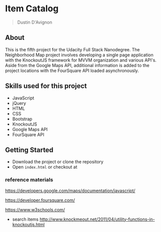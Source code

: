 # Item Catalog

> Dustin D'Avignon

## About

This is the fifth project for the Udacity Full Stack Nanodegree. The Neighborhood Map project involves developing a single page application with the KnockoutJS framework for MVVM organization and various API's. Aside from the Google Maps API, additional information is added to the project locations with the FourSquare API loaded asynchronously. 


## Skills used for this project
- JavaScript
- jQuery
- HTML
- CSS
- Bootstrap
- KnockoutJS
- Google Maps API
- FourSquare API


## Getting Started

- Download the project or clone the repository
- Open `index.html` or checkout at 


### reference materials
https://developers.google.com/maps/documentation/javascript/

https://developer.foursquare.com/

https://www.w3schools.com/

- search items
http://www.knockmeout.net/2011/04/utility-functions-in-knockoutjs.html

